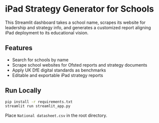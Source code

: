 
# iPad Strategy Generator for Schools

This Streamlit dashboard takes a school name, scrapes its website for leadership and strategy info, and generates a customized report aligning iPad deployment to its educational vision.

## Features
- Search for schools by name
- Scrape school websites for Ofsted reports and strategy documents
- Apply UK DfE digital standards as benchmarks
- Editable and exportable iPad strategy reports

## Run Locally
```bash
pip install -r requirements.txt
streamlit run streamlit_app.py
```

Place `National datasheet.csv` in the root directory.
